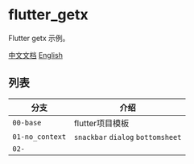 # flutter_getx

Flutter getx 示例。

[中文文档](README_zh.md)
[English](README.md)


## 列表

| 分支 | 介绍 |
| ------ | ------------ |
| `00-base` | flutter项目模板 |
| `01-no_context` | `snackbar` `dialog` `bottomsheet` |
| `02-` |   |

